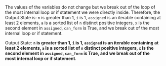 The values of the variables do not change but we break out of the loop of the most internal loop or if statement we were directly inside. Therefore, the Output State is: `n` is greater than 1, `i` is 1, `assigned` is an iterable containing at least 2 elements, `a` is a sorted list of `n` distinct positive integers, `x` is the second element in `assigned`, `can_form` is True, and we break out of the most internal loop or if statement.

Output State: **`n` is greater than 1, `i` is 1, `assigned` is an iterable containing at least 2 elements, `a` is a sorted list of `n` distinct positive integers, `x` is the second element in `assigned`, `can_form` is True, and we break out of the most internal loop or if statement.**